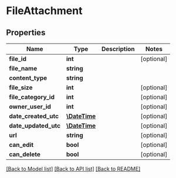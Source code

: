# FileAttachment

## Properties
Name | Type | Description | Notes
------------ | ------------- | ------------- | -------------
**file_id** | **int** |  | [optional] 
**file_name** | **string** |  | 
**content_type** | **string** |  | 
**file_size** | **int** |  | [optional] 
**file_category_id** | **int** |  | [optional] 
**owner_user_id** | **int** |  | [optional] 
**date_created_utc** | [**\DateTime**](\DateTime.md) |  | [optional] 
**date_updated_utc** | [**\DateTime**](\DateTime.md) |  | [optional] 
**url** | **string** |  | [optional] 
**can_edit** | **bool** |  | [optional] 
**can_delete** | **bool** |  | [optional] 

[[Back to Model list]](../README.md#documentation-for-models) [[Back to API list]](../README.md#documentation-for-api-endpoints) [[Back to README]](../README.md)


